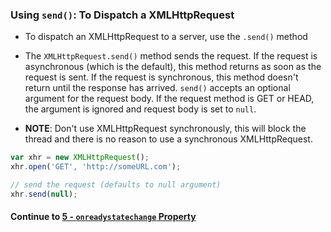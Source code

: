 ### Using `send()`: To Dispatch a XMLHttpRequest
* To dispatch an XMLHttpRequest to a server, use the `.send()` method
  
* The `XMLHttpRequest.send()` method sends the request. If the request is asynchronous (which is the default), this method returns as soon as the request is sent. If the request is synchronous, this method doesn't return until the response has arrived. `send()` accepts an optional argument for the request body. If the request method is GET or HEAD, the argument is ignored and request body is set to `null`.
  
* **NOTE**: Don't use XMLHttpRequest synchronously, this will block the thread and there is no reason to use a synchronous XMLHttpRequest.
  
```javascript
var xhr = new XMLHttpRequest();
xhr.open('GET', 'http://someURL.com');

// send the request (defaults to null argument)
xhr.send(null);
```
  
#### Continue to [5 - `onreadystatechange` Property](5_OnReadyStateChange.md)
